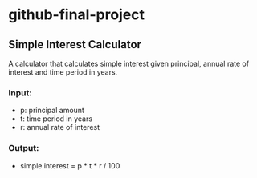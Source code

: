 # github-final-project
## Simple Interest Calculator

A calculator that calculates simple interest given principal, annual rate of interest and time period in years.

### Input:
- p: principal amount
- t: time period in years
- r: annual rate of interest

### Output:
- simple interest = p * t * r / 100
